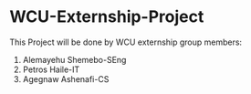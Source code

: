 # WCU-Externship-Project
This Project will be done by WCU externship group members:
1. Alemayehu Shemebo-SEng
2. Petros Haile-IT
3. Agegnaw Ashenafi-CS
